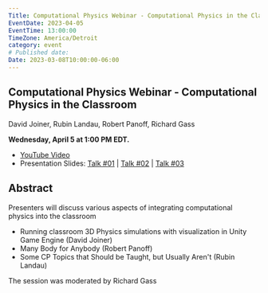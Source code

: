 ```yaml
---
Title: Computational Physics Webinar - Computational Physics in the Classroom
EventDate: 2023-04-05
EventTime: 13:00:00
TimeZone: America/Detroit
category: event
# Published date:
Date: 2023-03-08T10:00:00-06:00
---
```


## Computational Physics Webinar - Computational Physics in the Classroom

David Joiner, Rubin Landau, Robert Panoff, Richard Gass

**Wednesday, April 5 at 1:00 PM EDT.**

- [YouTube Video](https://youtu.be/RzKrVoDsEyQ)
- Presentation Slides: [Talk #01](../files/Computational_Physics_for_Physics_Educators.pdf) | [Talk #02](http://www.shodor.org/talks/manybody) | [Talk #03](../files/landau.pdf)

## Abstract
 
Presenters will discuss various aspects of integrating computational physics into the classroom

- Running classroom 3D Physics simulations with visualization in Unity Game Engine (David Joiner)
- Many Body for Anybody (Robert Panoff)
- Some CP Topics that Should be Taught, but Usually Aren't (Rubin Landau)

The session was moderated by Richard Gass
